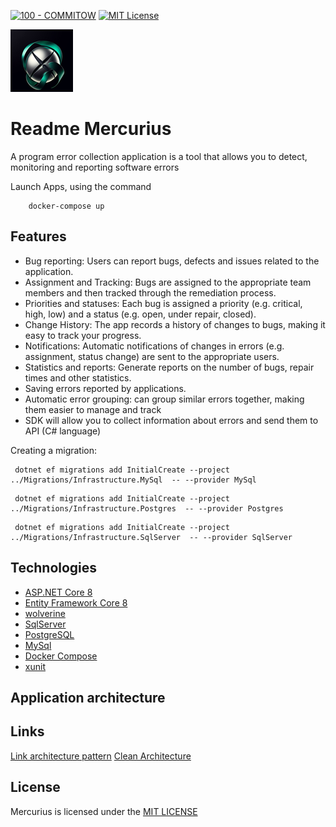 [![100 - COMMITOW](https://img.shields.io/badge/100-COMMITOW-2ea44f)](https://100commitow.pl/)
[![MIT License](https://img.shields.io/badge/License-MIT-green.svg)](https://choosealicense.com/licenses/mit/)


![Logo](/images/logo.png)


# Readme Mercurius
A program error collection application is a tool that allows you to detect,
monitoring and reporting software errors


Launch Apps, using the command
```
    docker-compose up
```
## Features

- Bug reporting: Users can report bugs, defects and issues related to the application.
- Assignment and Tracking: Bugs are assigned to the appropriate team members and then tracked through the remediation process.
- Priorities and statuses: Each bug is assigned a priority (e.g. critical, high, low) and a status (e.g. open, under repair, closed).
- Change History: The app records a history of changes to bugs, making it easy to track your progress.
- Notifications: Automatic notifications of changes in errors (e.g. assignment, status change) are sent to the appropriate users.
- Statistics and reports: Generate reports on the number of bugs, repair times and other statistics.
- Saving errors reported by applications.
- Automatic error grouping: can group similar errors together, making them easier to manage and track
- SDK will allow you to collect information about errors and send them to API (C# language)

Creating a migration:

```
 dotnet ef migrations add InitialCreate --project ../Migrations/Infrastructure.MySql  -- --provider MySql
```
```
 dotnet ef migrations add InitialCreate --project ../Migrations/Infrastructure.Postgres  -- --provider Postgres
```
```
 dotnet ef migrations add InitialCreate --project ../Migrations/Infrastructure.SqlServer  -- --provider SqlServer
```

## Technologies
* [ASP.NET Core 8](https://docs.microsoft.com/en-us/aspnet/core/introduction-to-aspnet-core)
* [Entity Framework Core 8](https://docs.microsoft.com/en-us/ef/core/)
* [wolverine](https://wolverine.netlify.app/)
* [SqlServer](Microsoft.EntityFrameworkCore.SqlServer)
* [PostgreSQL](Npgsql.EntityFrameworkCore.PostgreSQL)
* [MySql](Pomelo.EntityFrameworkCore.MySql)
* [Docker Compose](https://docs.docker.com/compose/)
* [xunit](https://xunit.net/)
## Application architecture

## Links

[Link architecture pattern](https://github.com/dotnet-architecture/eShopOnWeb)
[Clean Architecture](https://github.com/jasontaylordev/CleanArchitecture)


## License

Mercurius is licensed under the [MIT LICENSE](https://choosealicense.com/licenses/mit/) 
